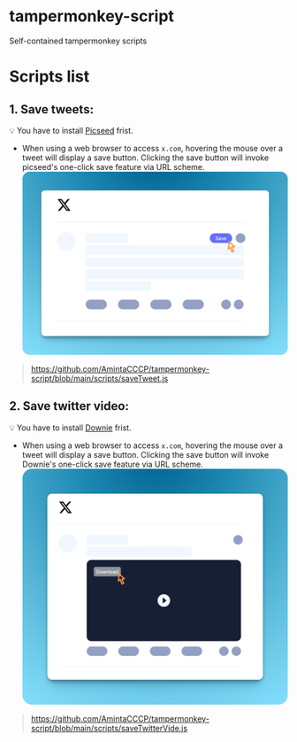 # tampermonkey-script
Self-contained tampermonkey scripts

# Scripts list
## 1. Save tweets: 
💡 You have to install [Picseed](https://picseed.com/) frist.
- When using a web browser to access `x.com`, hovering the mouse over a tweet will display a save button. Clicking the save button will invoke picseed's one-click save feature via URL scheme.
![addToPicseed](/img/SCR-20241219-kgiv.png)
> https://github.com/AmintaCCCP/tampermonkey-script/blob/main/scripts/saveTweet.js

## 2. Save twitter video:
💡 You have to install [Downie](https://software.charliemonroe.net/downie/) frist.
- When using a web browser to access `x.com`, hovering the mouse over a tweet will display a save button. Clicking the save button will invoke Downie's one-click save feature via URL scheme.
![addToPicseed](/img/SCR-20241219-kirx.png)
> https://github.com/AmintaCCCP/tampermonkey-script/blob/main/scripts/saveTwitterVide.js

